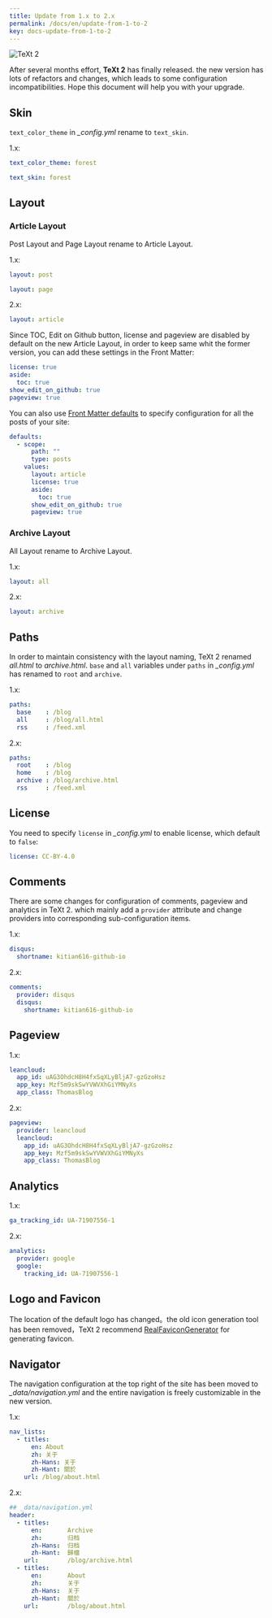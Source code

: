```yaml
---
title: Update from 1.x to 2.x
permalink: /docs/en/update-from-1-to-2
key: docs-update-from-1-to-2
---
```


![TeXt 2](https://raw.githubusercontent.com/kitian616/jekyll-TeXt-theme/master/screenshots/TeXt-version-2.jpg)

After several months effort, **TeXt 2** has finally released. the new version has lots of refactors and changes, which leads to some configuration incompatibilities. Hope this document will help you with your upgrade.

## Skin

`text_color_theme` in *_config.yml* rename to `text_skin`.

1.x:

```yml
text_color_theme: forest
```

```yml
text_skin: forest
```

## Layout

### Article Layout

Post Layout and Page Layout rename to Article Layout.

1.x:

```yml
layout: post
```

```yml
layout: page
```

2.x:

```yml
layout: article
```

Since TOC, Edit on Github button, license and pageview are disabled by default on the new Article Layout, in order to keep same whit the former version, you can add these settings in the Front Matter:

```yml
license: true
aside:
  toc: true
show_edit_on_github: true
pageview: true
```

You can also use [Front Matter defaults](https://jekyllrb.com/docs/configuration/#front-matter-defaults) to specify configuration for all the posts of your site:

```yml
defaults:
  - scope:
      path: ""
      type: posts
    values:
      layout: article
      license: true
      aside:
        toc: true
      show_edit_on_github: true
      pageview: true
```

### Archive Layout

All Layout rename to Archive Layout.

1.x:

```yml
layout: all
```

2.x:

```yml
layout: archive
```

## Paths

In order to maintain consistency with the layout naming, TeXt 2 renamed *all.html* to *archive.html*. `base` and `all` variables under `paths` in *_config.yml* has renamed to `root` and `archive`.

1.x:

```yml
paths:
  base    : /blog
  all     : /blog/all.html
  rss     : /feed.xml
```

2.x:

```yml
paths:
  root    : /blog
  home    : /blog
  archive : /blog/archive.html
  rss     : /feed.xml
```

## License

You need to specify `license` in *_config.yml* to enable license, which default to `false`:

```yml
license: CC-BY-4.0
```

## Comments

There are some changes for configuration of comments, pageview and analytics in TeXt 2. which mainly add a `provider` attribute and change providers into corresponding sub-configuration items.

1.x:

```yml
disqus:
  shortname: kitian616-github-io
```

2.x:

```yml
comments:
  provider: disqus
  disqus:
    shortname: kitian616-github-io
```

## Pageview

1.x:

```yml
leancloud:
  app_id: uAG3OhdcH8H4fxSqXLyBljA7-gzGzoHsz
  app_key: Mzf5m9skSwYVWVXhGiYMNyXs
  app_class: ThomasBlog
```

2.x:

```yml
pageview:
  provider: leancloud
  leancloud:
    app_id: uAG3OhdcH8H4fxSqXLyBljA7-gzGzoHsz
    app_key: Mzf5m9skSwYVWVXhGiYMNyXs
    app_class: ThomasBlog
```

## Analytics

1.x:

```yml
ga_tracking_id: UA-71907556-1
```
2.x:

```yml
analytics:
  provider: google
  google:
    tracking_id: UA-71907556-1
```

## Logo and Favicon

The location of the default logo has changed。the old icon generation tool has been removed，TeXt 2 recommend [RealFaviconGenerator](https://realfavicongenerator.net/) for generating favicon.

## Navigator

The navigation configuration at the top right of the site has been moved to *_data/navigation.yml* and the entire navigation is freely customizable in the new version.

1.x:

```yml
nav_lists:
  - titles:
      en: About
      zh: 关于
      zh-Hans: 关于
      zh-Hant: 關於
    url: /blog/about.html
```

2.x:

```yml
## _data/navigation.yml
header:
  - titles:
      en:       Archive
      zh:       归档
      zh-Hans:  归档
      zh-Hant:  歸檔
    url:        /blog/archive.html
  - titles:
      en:       About
      zh:       关于
      zh-Hans:  关于
      zh-Hant:  關於
    url:        /blog/about.html
```
